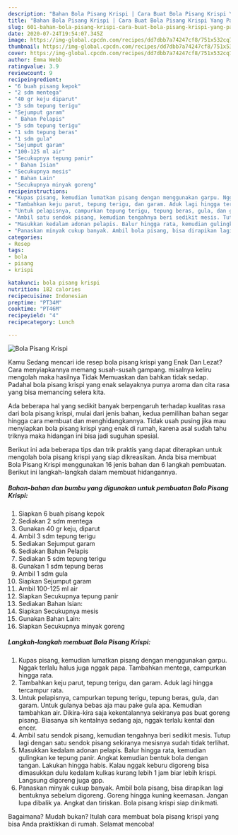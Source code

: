 ```yaml
---
description: "Bahan Bola Pisang Krispi | Cara Buat Bola Pisang Krispi Yang Paling Enak"
title: "Bahan Bola Pisang Krispi | Cara Buat Bola Pisang Krispi Yang Paling Enak"
slug: 601-bahan-bola-pisang-krispi-cara-buat-bola-pisang-krispi-yang-paling-enak
date: 2020-07-24T19:54:07.345Z
image: https://img-global.cpcdn.com/recipes/dd7dbb7a74247cf8/751x532cq70/bola-pisang-krispi-foto-resep-utama.jpg
thumbnail: https://img-global.cpcdn.com/recipes/dd7dbb7a74247cf8/751x532cq70/bola-pisang-krispi-foto-resep-utama.jpg
cover: https://img-global.cpcdn.com/recipes/dd7dbb7a74247cf8/751x532cq70/bola-pisang-krispi-foto-resep-utama.jpg
author: Emma Webb
ratingvalue: 3.9
reviewcount: 9
recipeingredient:
- "6 buah pisang kepok"
- "2 sdm mentega"
- "40 gr keju diparut"
- "3 sdm tepung terigu"
- "Sejumput garam"
- " Bahan Pelapis"
- "5 sdm tepung terigu"
- "1 sdm tepung beras"
- "1 sdm gula"
- "Sejumput garam"
- "100-125 ml air"
- "Secukupnya tepung panir"
- " Bahan Isian"
- "Secukupnya mesis"
- " Bahan Lain"
- "Secukupnya minyak goreng"
recipeinstructions:
- "Kupas pisang, kemudian lumatkan pisang dengan menggunakan garpu. Nggak terlalu halus juga nggak papa. Tambahkan mentega, campurkan hingga rata."
- "Tambahkan keju parut, tepung terigu, dan garam. Aduk lagi hingga tercampur rata."
- "Untuk pelapisnya, campurkan tepung terigu, tepung beras, gula, dan garam. Untuk gulanya bebas aja mau pake gula apa. Kemudian tambahkan air. Dikira-kira saja kekentalannya sekiranya pas buat goreng pisang. Biasanya sih kentalnya sedang aja, nggak terlalu kental dan encer."
- "Ambil satu sendok pisang, kemudian tengahnya beri sedikit mesis. Tutup lagi dengan satu sendok pisang sekiranya mesisnya sudah tidak terlihat."
- "Masukkan kedalam adonan pelapis. Balur hingga rata, kemudian gulingkan ke tepung panir. Angkat kemudian bentuk bola dengan tangan. Lakukan hingga habis. Kalau nggak keburu digoreng bisa dimasukkan dulu kedalam kulkas kurang lebih 1 jam biar lebih krispi. Langsung digoreng juga gpp."
- "Panaskan minyak cukup banyak. Ambil bola pisang, bisa dirapikan lagi bentuknya sebelum digoreng. Goreng hingga kuning keemasan. Jangan lupa dibalik ya. Angkat dan tiriskan. Bola pisang krispi siap dinikmati."
categories:
- Resep
tags:
- bola
- pisang
- krispi

katakunci: bola pisang krispi 
nutrition: 182 calories
recipecuisine: Indonesian
preptime: "PT34M"
cooktime: "PT46M"
recipeyield: "4"
recipecategory: Lunch

---
```



![Bola Pisang Krispi](https://img-global.cpcdn.com/recipes/dd7dbb7a74247cf8/751x532cq70/bola-pisang-krispi-foto-resep-utama.jpg)

Kamu Sedang mencari ide resep bola pisang krispi yang Enak Dan Lezat? Cara menyiapkannya memang susah-susah gampang. misalnya keliru mengolah maka hasilnya Tidak Memuaskan dan bahkan tidak sedap. Padahal bola pisang krispi yang enak selayaknya punya aroma dan cita rasa yang bisa memancing selera kita.



Ada beberapa hal yang sedikit banyak berpengaruh terhadap kualitas rasa dari bola pisang krispi, mulai dari jenis bahan, kedua pemilihan bahan segar hingga cara membuat dan menghidangkannya. Tidak usah pusing jika mau menyiapkan bola pisang krispi yang enak di rumah, karena asal sudah tahu triknya maka hidangan ini bisa jadi suguhan spesial.


Berikut ini ada beberapa tips dan trik praktis yang dapat diterapkan untuk mengolah bola pisang krispi yang siap dikreasikan. Anda bisa membuat Bola Pisang Krispi menggunakan 16 jenis bahan dan 6 langkah pembuatan. Berikut ini langkah-langkah dalam membuat hidangannya.

<!--inarticleads1-->

##### Bahan-bahan dan bumbu yang digunakan untuk pembuatan Bola Pisang Krispi:

1. Siapkan 6 buah pisang kepok
1. Sediakan 2 sdm mentega
1. Gunakan 40 gr keju, diparut
1. Ambil 3 sdm tepung terigu
1. Sediakan Sejumput garam
1. Sediakan  Bahan Pelapis
1. Sediakan 5 sdm tepung terigu
1. Gunakan 1 sdm tepung beras
1. Ambil 1 sdm gula
1. Siapkan Sejumput garam
1. Ambil 100-125 ml air
1. Siapkan Secukupnya tepung panir
1. Sediakan  Bahan Isian:
1. Siapkan Secukupnya mesis
1. Gunakan  Bahan Lain:
1. Siapkan Secukupnya minyak goreng




<!--inarticleads2-->

##### Langkah-langkah membuat Bola Pisang Krispi:

1. Kupas pisang, kemudian lumatkan pisang dengan menggunakan garpu. Nggak terlalu halus juga nggak papa. Tambahkan mentega, campurkan hingga rata.
1. Tambahkan keju parut, tepung terigu, dan garam. Aduk lagi hingga tercampur rata.
1. Untuk pelapisnya, campurkan tepung terigu, tepung beras, gula, dan garam. Untuk gulanya bebas aja mau pake gula apa. Kemudian tambahkan air. Dikira-kira saja kekentalannya sekiranya pas buat goreng pisang. Biasanya sih kentalnya sedang aja, nggak terlalu kental dan encer.
1. Ambil satu sendok pisang, kemudian tengahnya beri sedikit mesis. Tutup lagi dengan satu sendok pisang sekiranya mesisnya sudah tidak terlihat.
1. Masukkan kedalam adonan pelapis. Balur hingga rata, kemudian gulingkan ke tepung panir. Angkat kemudian bentuk bola dengan tangan. Lakukan hingga habis. Kalau nggak keburu digoreng bisa dimasukkan dulu kedalam kulkas kurang lebih 1 jam biar lebih krispi. Langsung digoreng juga gpp.
1. Panaskan minyak cukup banyak. Ambil bola pisang, bisa dirapikan lagi bentuknya sebelum digoreng. Goreng hingga kuning keemasan. Jangan lupa dibalik ya. Angkat dan tiriskan. Bola pisang krispi siap dinikmati.




Bagaimana? Mudah bukan? Itulah cara membuat bola pisang krispi yang bisa Anda praktikkan di rumah. Selamat mencoba!
